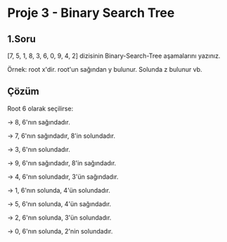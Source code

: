 # Proje 3 - Binary Search Tree

## 1.Soru
[7, 5, 1, 8, 3, 6, 0, 9, 4, 2] dizisinin Binary-Search-Tree aşamalarını yazınız.

Örnek: root x'dir. root'un sağından y bulunur. Solunda z bulunur vb.

## Çözüm
Root  6 olarak seçilirse:

-> 8, 6'nın sağındadır.

-> 7, 6'nın sağındadır, 8'in solundadır.

-> 3, 6'nın solundadır.

-> 9, 6'nın sağındadır, 8'in sağındadır.

-> 4, 6'nın solundadır, 3'ün sağındadır.

-> 1, 6'nın solunda, 4'ün solundadır.

-> 5, 6'nın solunda, 4'ün sağındadır.

-> 2, 6'nın solunda, 3'ün solundadır.

-> 0, 6'nın solunda, 2'nin solundadır.